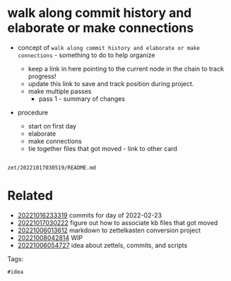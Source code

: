 # walk along commit history and elaborate or make connections

- concept of `walk along commit history and elaborate or make connections` - something to do to help organize
  - keep a link in here pointing to the current node in the chain to track progress!
  - update this link to save and track position during project.
  - make multiple passes
    - pass 1 - summary of changes

- procedure
  - start on first day
  - elaborate
  - make connections
  - tie together files that got moved - link to other card

```
```

` zet/20221017030519/README.md `

# Related

- [20221016233319](/zet/20221016233319/README.md) commits for day of 2022-02-23
- [20221017030222](/zet/20221017030222/README.md) figure out how to associate kb files that got moved
- [20221006013612](/zet/20221006013612/README.md) markdown to zettelkasten conversion project
- [20221008042814](/zet/20221008042814/README.md) WIP
- [20221006054727](/zet/20221006054727/README.md) idea about zettels, commits, and scripts

Tags:

    #idea
